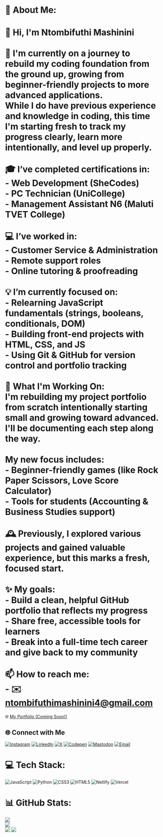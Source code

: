# 💫 About Me:
# 👋 Hi, I'm Ntombifuthi Mashinini<br><br>🌱 I'm currently on a journey to **rebuild my coding foundation from the ground up**, growing from beginner-friendly projects to more advanced applications.  <br>While I do have previous experience and knowledge in coding, this time I'm starting fresh to **track my progress clearly, learn more intentionally, and level up properly.**<br><br>🎓 I’ve completed certifications in:<br>- Web Development (SheCodes)<br>- PC Technician (UniCollege)<br>- Management Assistant N6 (Maluti TVET College)<br><br>💻 I’ve worked in:<br>- Customer Service & Administration<br>- Remote support roles<br>- Online tutoring & proofreading<br><br>💡 I’m currently focused on:<br>- Relearning JavaScript fundamentals (strings, booleans, conditionals, DOM)<br>- Building front-end projects with HTML, CSS, and JS<br>- Using Git & GitHub for version control and portfolio tracking<br><br>🔨 What I'm Working On:<br>I'm rebuilding my project portfolio from scratch intentionally starting small and growing toward advanced. I'll be documenting each step along the way.<br><br>My new focus includes:<br>- Beginner-friendly games (like Rock Paper Scissors, Love Score Calculator)<br>- Tools for students (Accounting & Business Studies support)<br><br>🕰️ Previously, I explored various projects and gained valuable experience, but this marks a **fresh, focused start**.<br><br>✨ My goals:<br>- Build a clean, helpful GitHub portfolio that reflects my progress<br>- Share free, accessible tools for learners<br>- Break into a full-time tech career and give back to my community<br><br>📫 How to reach me:<br>- ✉️ [ntombifuthimashinini4@gmail.com](mailto:ntombifuthimashinini4@gmail.com)<br>

🌐 [My Portfolio (Coming Soon!)](https://github.com/Ntombifuthi-Mashinini)<br>

## 🌐 Connect with Me

[![Instagram](https://img.shields.io/badge/Instagram-%23E4405F.svg?logo=Instagram&logoColor=white)](https://instagram.com/ntombifuthimashinini)
[![LinkedIn](https://img.shields.io/badge/LinkedIn-%230077B5.svg?logo=linkedin&logoColor=white)](https://linkedin.com/in/ntombifuthi-mashinini-a95661185)
[![X](https://img.shields.io/badge/X-black.svg?logo=X&logoColor=white)](https://x.com/ntombimashy)
[![Codepen](https://img.shields.io/badge/Codepen-000000?logo=codepen&logoColor=white)](https://codepen.io/ntombifuthi-mashinini)
[![Mastodon](https://img.shields.io/badge/-MASTODON-%232B90D9?logo=mastodon&logoColor=white)](https://mastodon.social/@ntombifuthi-mashinini)
[![Email](https://img.shields.io/badge/Email-D14836?logo=gmail&logoColor=white)](mailto:ntombifuthimashinini4@gmail.com)

# 💻 Tech Stack:
![JavaScript](https://img.shields.io/badge/javascript-%23323330.svg?style=for-the-badge&logo=javascript&logoColor=%23F7DF1E) ![Python](https://img.shields.io/badge/python-3670A0?style=for-the-badge&logo=python&logoColor=ffdd54) ![CSS3](https://img.shields.io/badge/css3-%231572B6.svg?style=for-the-badge&logo=css3&logoColor=white) ![HTML5](https://img.shields.io/badge/html5-%23E34F26.svg?style=for-the-badge&logo=html5&logoColor=white) ![Netlify](https://img.shields.io/badge/netlify-%23000000.svg?style=for-the-badge&logo=netlify&logoColor=#00C7B7) ![Vercel](https://img.shields.io/badge/vercel-%23000000.svg?style=for-the-badge&logo=vercel&logoColor=white)
# 📊 GitHub Stats:

![](https://github-readme-stats.vercel.app/api?username=Ntombifuthi-Mashinini&theme=calm_pink&hide_border=false&include_all_commits=false&count_private=false)<br/>
![](https://nirzak-streak-stats.vercel.app/?user=Ntombifuthi-Mashinini&theme=calm_pink&hide_border=false)<br/>
![](https://github-readme-stats.vercel.app/api/top-langs/?username=Ntombifuthi-Mashinini&theme=calm_pink&hide_border=false&include_all_commits=false&count_private=false&layout=compact)
[![](https://visitcount.itsvg.in/api?id=Ntombifuthi-Mashinini&icon=0&color=0)](https://visitcount.itsvg.in)

